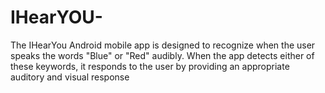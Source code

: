 # IHearYOU-
The IHearYou Android mobile app is designed to recognize when the user speaks the words "Blue" or "Red" audibly. When the app detects either of these keywords, it responds to the user by providing an appropriate auditory and visual response
